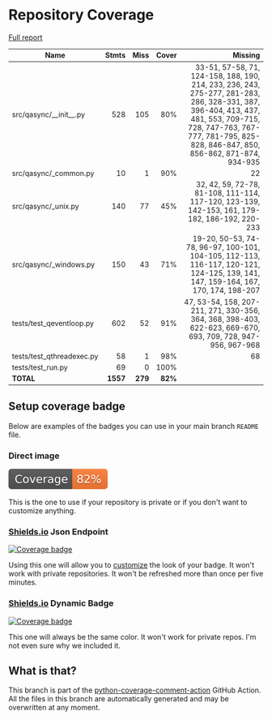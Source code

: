 # Repository Coverage

[Full report](https://htmlpreview.github.io/?https://github.com/CabbageDevelopment/qasync/blob/python-coverage-comment-action-data/htmlcov/index.html)

| Name                       |    Stmts |     Miss |   Cover |   Missing |
|--------------------------- | -------: | -------: | ------: | --------: |
| src/qasync/\_\_init\_\_.py |      528 |      105 |     80% |33-51, 57-58, 71, 124-158, 188, 190, 214, 233, 236, 243, 275-277, 281-283, 286, 328-331, 387, 396-404, 413, 437, 481, 553, 709-715, 728, 747-763, 767-777, 781-795, 825-828, 846-847, 850, 856-862, 871-874, 934-935 |
| src/qasync/\_common.py     |       10 |        1 |     90% |        22 |
| src/qasync/\_unix.py       |      140 |       77 |     45% |32, 42, 59, 72-78, 81-108, 111-114, 117-120, 123-139, 142-153, 161, 179-182, 186-192, 220-233 |
| src/qasync/\_windows.py    |      150 |       43 |     71% |19-20, 50-53, 74-78, 96-97, 100-101, 104-105, 112-113, 116-117, 120-121, 124-125, 139, 141, 147, 159-164, 167, 170, 174, 198-207 |
| tests/test\_qeventloop.py  |      602 |       52 |     91% |47, 53-54, 158, 207-211, 271, 330-356, 364, 368, 398-403, 622-623, 669-670, 693, 709, 728, 947-956, 967-968 |
| tests/test\_qthreadexec.py |       58 |        1 |     98% |        68 |
| tests/test\_run.py         |       69 |        0 |    100% |           |
|                  **TOTAL** | **1557** |  **279** | **82%** |           |


## Setup coverage badge

Below are examples of the badges you can use in your main branch `README` file.

### Direct image

[![Coverage badge](https://raw.githubusercontent.com/CabbageDevelopment/qasync/python-coverage-comment-action-data/badge.svg)](https://htmlpreview.github.io/?https://github.com/CabbageDevelopment/qasync/blob/python-coverage-comment-action-data/htmlcov/index.html)

This is the one to use if your repository is private or if you don't want to customize anything.

### [Shields.io](https://shields.io) Json Endpoint

[![Coverage badge](https://img.shields.io/endpoint?url=https://raw.githubusercontent.com/CabbageDevelopment/qasync/python-coverage-comment-action-data/endpoint.json)](https://htmlpreview.github.io/?https://github.com/CabbageDevelopment/qasync/blob/python-coverage-comment-action-data/htmlcov/index.html)

Using this one will allow you to [customize](https://shields.io/endpoint) the look of your badge.
It won't work with private repositories. It won't be refreshed more than once per five minutes.

### [Shields.io](https://shields.io) Dynamic Badge

[![Coverage badge](https://img.shields.io/badge/dynamic/json?color=brightgreen&label=coverage&query=%24.message&url=https%3A%2F%2Fraw.githubusercontent.com%2FCabbageDevelopment%2Fqasync%2Fpython-coverage-comment-action-data%2Fendpoint.json)](https://htmlpreview.github.io/?https://github.com/CabbageDevelopment/qasync/blob/python-coverage-comment-action-data/htmlcov/index.html)

This one will always be the same color. It won't work for private repos. I'm not even sure why we included it.

## What is that?

This branch is part of the
[python-coverage-comment-action](https://github.com/marketplace/actions/python-coverage-comment)
GitHub Action. All the files in this branch are automatically generated and may be
overwritten at any moment.